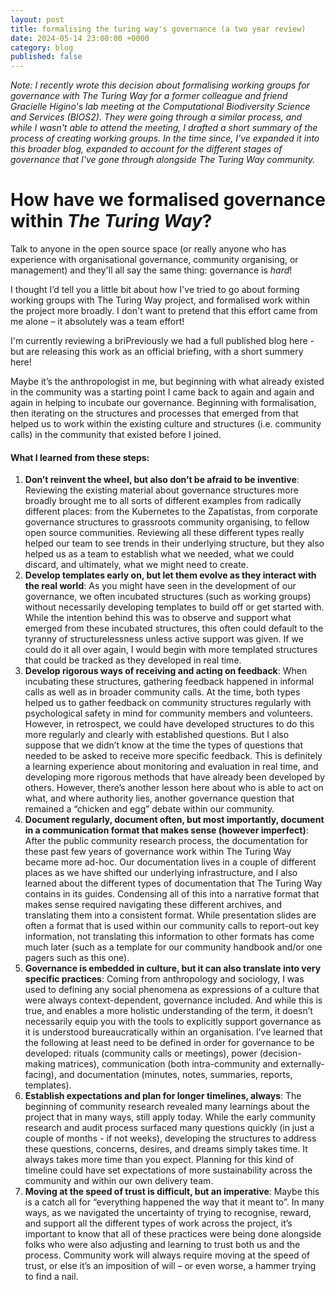 ```yaml
---
layout: post
title: formalising the turing way's governance (a two year review)
date: 2024-05-14 23:00:00 +0000
category: blog
published: false
---
```


_Note: I recently wrote this decision about formalising working groups for governance with The Turing Way for a former colleague and friend Gracielle Higino's lab meeting at the Computational Biodiversity Science and Services (BIOS2). They were going through a similar process, and while I wasn't able to attend the meeting, I drafted a short summary of the process of creating working groups. In the time since, I've expanded it into this broader blog, expanded to account for the different stages of governance that I've gone through alongside The Turing Way community._ 

# How have we formalised governance within _The Turing Way_?

Talk to anyone in the open source space (or really anyone who has experience with organisational governance, community organising, or  management) and they'll all say the same thing: governance is *hard*! 

I thought I’d tell you a little bit about how I've tried to go about forming working groups with The Turing Way project, and formalised work within the project more broadly. I don't want to pretend that this effort came from me alone  – it absolutely was a team effort! 

I'm currently reviewing a briPreviously we had a full published blog here - but are releasing this work as an official briefing, with a short summery here!

Maybe it’s the anthropologist in me, but beginning with what already existed in the community was a starting point I came back to again and again and again in helping to incubate our governance. Beginning with formalisation, then iterating on the structures and processes that emerged from that helped us to work within the existing culture and structures (i.e. community calls) in the community that existed before I joined.

#### What I learned from these steps:

1. **Don’t reinvent the wheel, but also don’t be afraid to be inventive**: Reviewing the existing material about governance structures more broadly brought me to all sorts of different examples from radically different places: from the Kubernetes to the Zapatistas, from corporate governance structures to grassroots community organising, to fellow open source communities. Reviewing all these different types really helped our team to see trends in their underlying structure, but they also helped us as a team to establish what we needed, what we could discard, and ultimately, what we might need to create.
3. **Develop templates early on, but let them evolve as they interact with the real world**: As you might have seen in the development of our governance, we often incubated structures (such as working groups) without necessarily developing templates to build off or get started with. While the intention behind this was to observe and support what emerged from these incubated structures, this often could default to the tyranny of structurelessness unless active support was given. If we could do it all over again, I would begin with more templated structures that could be tracked as they developed in real time.
4. **Develop rigorous ways of receiving and acting on feedback**: When incubating these structures, gathering feedback happened in informal calls as well as in broader community calls. At the time, both types helped us to gather feedback on community structures regularly with psychological safety in mind for community members and volunteers. However, in retrospect, we could have developed structures to do this more regularly and clearly with established questions. But I also suppose that we didn’t know at the time the types of questions that needed to be asked to receive more specific feedback. This is definitely a learning experience about monitoring and evaluation in real time, and developing more rigorous methods that have already been developed by others. However, there’s another lesson here about who is able to act on what, and where authority lies, another governance question that remained a “chicken and egg” debate within our community.
5. **Document regularly, document often, but most importantly, document in a communication format that makes sense (however imperfect)**: After the public community research process, the documentation for these past few years of governance work within The Turing Way became more ad-hoc. Our documentation lives in a couple of different places as we have shifted our underlying infrastructure, and I also learned about the different types of documentation that The Turing Way contains in its guides. Condensing all of this into a narrative format that makes sense required navigating these different archives, and translating them into a consistent format. While presentation slides are often a format that is used within our community calls to report-out key information, not translating this information to other formats has come much later (such as a template for our community handbook and/or one pagers such as this one). 
6. **Governance is embedded in culture, but it can also translate into very specific practices**: Coming from anthropology and sociology, I was used to defining any social phenomena as expressions of a culture that were always context-dependent, governance included. And while this is true, and enables a more holistic understanding of the term, it doesn’t necessarily equip you with the tools to explicitly support governance as it is understood bureaucratically within an organisation. I’ve learned that the following at least need to be defined in order for governance to be developed: rituals (community calls or meetings), power (decision-making matrices), communication (both intra-community and externally-facing), and documentation (minutes, notes, summaries, reports, templates).
7. **Establish expectations and plan for longer timelines, always**: The beginning of community research revealed many learnings about the project that in many ways, still apply today. While the early community research and audit process surfaced many questions quickly (in just a couple of months - if not weeks), developing the structures to address these questions, concerns, desires, and dreams simply takes time. It always takes more time than you expect. Planning for this kind of timeline could have set expectations of more sustainability across the community and within our own delivery team.  
8. **Moving at the speed of trust is difficult, but an imperative**: Maybe this is a catch all for “everything happened the way that it meant to”. In many ways, as we navigated the uncertainty of trying to recognise, reward, and support all the different types of work across the project, it’s important to know that all of these practices were being done alongside folks who were also adjusting and learning to trust both us and the process. Community work will always require moving at the speed of trust, or else it’s an imposition of will – or even worse, a hammer trying to find a nail.